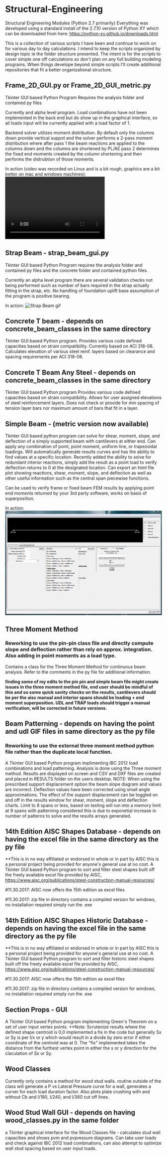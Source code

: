 # Structural-Engineering
Structural Engineering Modules (Python 2.7 primarily)
Everything was developed using a standard install of the 2.7.10 version of Python XY which can be downloaded from here: https://python-xy.github.io/downloads.html

This is a collection of various scripts I have been and continue to work on for various day to day calculations. I intend to keep the scripts organized by design topic ie the folder structure presented. The intent is for the scripts to cover simple one off calculations so don't plan on any full building modeling programs. When things develope beyond simple scripts I'll create additional repositories that fit a better organizational structure.

## Frame_2D_GUI.py or Frame_2D_GUI_metric.py
Tkinter GUI based Python Program
Requires the analysis folder and contained py files

Currently and alpha level program. Load combinations have not been implemented in the back end but do show up in the graphical interface, so all loads input will be currently applied with a load factor of 1.

Backend solver utilizes moment distribution. By default only the columns down provide vertical suppot and the solver performs a 2-pass moment distribution where after pass 1 the beam reactions are applied to the columns down and the columns are shortened by PL/AE pass 2 determines the fixed end moments created by the column shortening and then performs the distrubtion of those moments.

In action (video was recorded on Linux and is a bit rough, graphics are a bit better on mac and windows machines):
<video src="images/frame_2d.webm?raw=true" width="320" height="200" controls preload></video>

## Strap Beam - strap_beam_gui.py
Tkinter GUI based Python Program
requires the analysis folder and contained py files and the concrete folder and contained python files.

Currently an alpha level program there are several validation checks not being performed such as number of bars required in the strap actually fitting in the strap, etc.  No handling of foundation uplift base assumption of the program is positive bearing.

In action:
![Strap Beam gif](images/strap_gif.gif?raw=true "Strap Beam")


## Concrete T beam - depends on concrete_beam_classes in the same directory
Tkinter GUI based Python program.
Provides various code defined capacities based on strain compatibility. Currently based on ACI 318-08. Calculates elevation
of various steel reinf. layers based on clearance and spacing requirements per ACI 318-08.

## Concrete T Beam Any Steel - depends on concrete_beam_classes in the same directory
Tkinter GUI based Python program
Provides various code defined capacities based on strain compatibility. Allows for user assigned elevations of steel reinforcement
layers. Does not check or provide for min spacing of tension layer bars nor maximum amount of bars that fit in a layer.

## Simple Beam - (metric version now available)
Tkinter GUI based python program
can solve for shear, moment, slope, and deflection of a simply supported beam with cantilevers at either end. Can apply any combination of point, point moment, uniform line, or trapezoidal loadings. Will automatically generate results curves and has the ability to find values at a specific location. Recently added the ability to solve for redundant interior reactions, simply add the result as a point load to verify deflection returns to 0 at the designated location. Can export an html file plot showing reactions, shear, moment, slope, and deflection as well as other useful information such as the central span piecewise functions.

Can be used to verify frame or fixed beam FEM results by applying point end moments returned by your 3rd party software, works on basis of superposition.


In action:
![Simple Beam gif](images/simple_gif.gif?raw=true "Simple Beam")

## Three Moment Method
### Reworking to use the pin-pin class file and directly compute slope and deflection rather than rely on approx. integration. Also adding in point moments as a load type.
Contains a class for the Three Moment Method for continuous beam analysis. Refer to the comments in the py file for additional information.

**finding some of my edits to the pin pin and simple beam file might create issues in the three moment method file, end user should be mindful of this and so some quick sanity checks on the results, cantilevers should be per the aisc manual and interior spans should be loading + end moment superposition. UDL and TRAP loads should trigger a manual verification, will be corrected in future versions.**

## Beam Patterning - depends on having the point and udl GIF files in same directory as the py file
### Reworking to use the external three moment method python file rather than the duplicate local function.
A Tkinter GUI based Python program implimenting IBC 2012 load combinations and load patterning. Analysis is done using the Three moment method. Results are displayed on screen and CSV and DXF files are created and placed in RESULTS folder on the users desktop. NOTE: When using the prescribed support displacement option the beam slope diagram and values are incorrect. Deflection values have been corrected using small angle approximations. The effect of the support displacement can be toggled on and off in the results window for shear, moment, slope and deflection charts. Limit to 8 spans or less, based on testing will run into a memory limit at 9 spans with patterning considered this is due to exponetial increase in number of patterns to solve and the results arrays generated.


## 14th Edition AISC Shapes Database - depends on having the excel file in the same directory as the py file
**This is in no way affiliated or endorsed in whole or in part by AISC this is a personal project being provided for anyone's general use at no cost.
A Tkinter GUI based Python program to sort and filter steel shapes built off the freely available excel file provided by AISC, https://www.aisc.org/publications/steel-construction-manual-resources/

#11.30.2017: AISC now offers the 15th edition as excel files

#11.30.2017: zip file in directory contains a compiled version for windows, no installation required simply run the .exe

## 14th Edition AISC Shapes Historic Database - depends on having the excel file in the same directory as the py file
**This is in no way affiliated or endorsed in whole or in part by AISC this is a personal project being provided for anyone's general use at no cost.
A Tkinter GUI based Python program to sort and filter historic steel shapes built off the freely available excel file provided by AISC, https://www.aisc.org/publications/steel-construction-manual-resources/

#11.30.2017: AISC now offers the 15th edition as excel files

#11.30.2017: zip file in directory contains a compiled version for windows, no installation required simply run the .exe

## Section Props - GUI
A Tkinter GUI based Python program implementing Green's Theorem on a set of user input vertex points. **Note: Scrutenize results where the defined shape centroid is 0,0 implemented a fix in the code but generally Sx or Sy is per I/x or y which would result in a divide by zero error if either coordinate of the centroid was at 0. The "fix" implemented takes the distance from the furthest vertex point in either the x or y direction for the claculation of Sx or Sy.

## Wood Classes
Currently only contains a method for wood stud walls. routine outside of the class will generate a P vs Lateral Pressure curve for a wall, generates a curver for each load duration factor. Also plots plate crushing with and without Cb and l/180, l/240, and l/360 cut off lines.

## Wood Stud Wall GUI - depends on having wood_classes.py in the same folder
a Tkinter graphical interface for the Wood Classes file - calculates stud wall capacities and shows pvm and pvpressure diagrams. Can take user loads and check against IBC 2012 load combinations, can also attempt to optimize wall stud spacing based on user input loads.
